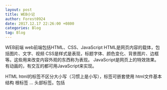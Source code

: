 ```yaml
---
layout: post
title: WEB小记
author: Forest0924
date: 2017.12.17 22:26:00 +0800
categories: Blog
tag: Blog
---
```



WEB前端
web前端包括HTML、CSS、JavaScript
HTML是网页内容的载体，包括图片、文字、视频
CSS是样式是表现，标题字体、颜色变化、背景图片、边框等。这些用来改变内容外观的东西称为表现。
JavaScript是网页上的特效效果。有动画的，有交互的都可用JavaScript来实现。

HTML
html的标签不区分大小写（习惯上是小写），标签可嵌套使用
html文件基本结构
    <html>  根标签
        <head>...</head> 头部标签。包括 <title> <script> <style> <link> <meta>
        <body>...</body> 内容标签。包括 <h1> <p> <a> <img>
    </html> 
    
认识标签
<title>标签之间的文字内容是网页的标题信息，会出现在浏览器的标题栏上。
<em>斜体      
<strong>粗体   
<span>用自定义的样式修饰文本 span{自定义样式内容}
<p>段落标签    
<q>简短文本引用标签   
<blockquote> 长文本引用标签   
<br/> 回车键
&nbsp;  html中的空格   
<hr/> 添加水平横线   
<address>地址信息标签。电子信息、签名
<code> 单行编程语言代码标签  
<pre> 多行代码标签,预显示（即会保留显示内容中的回车空格等）
<li> 列表条目
<ul> 无序列表标签       
<ol> 有序列表标签
<table> 表格标签 没有添加css样式的时候是没有表格线的
<tr> 表格的一行
<th> 表格头部的一个单元格
<td> 表格的一个单元格
<caption> 表格标题标签
<table summary="表格简介内容">
<a href="目标网址" title="鼠标停留显示的文本">链接显示的文本</a> 默认当前窗口打开 target="_blank" 若添加则新窗口打开
<img src="图片地址" alt="下载失败时的替换文本" title="提示文本"/> 支持gif,png,jpeg格式
<form method="传送方式" action="服务器文件"></form> 表单
<input type="text/password" name="名称" value="文本"> 文本输入框
<textarea rows="行数" cols="列数">文本</textarea>  多行文本输入框
<input type="radio/checkbox" name="名称" value="值" checkd="checkd"> 单选/复选框 
<select><option value="提交值">显示值</option>...</select> 下拉单选框
selected="selected" 可设置为默认选中项
<select multiple="multiple"><option>...</select> 下拉多选框
<input type="submit" value="显示文字"/>
<input type="reset" value="重置"/>
<label for="控件id名称"> form表单中的label标签不呈现特殊效果，根据点击触发相应id的控件

CSS 层叠样式表
语法：选择符{属性1：属性值1；属性2：属性值2}  p{color:blue}
内联式css，直接把css代码写在相应的html标签中 style="属性：属性值"
嵌入式css，在<style type="text/css">css代码</style>标签中实现，通常写在<head></head>之间
外联式css, 在html文件中引入外部css文件 
<head><link href="文件名.css" rel="stylesheet" type="text/css"></head>
上述使用方法的优先级，权值相同的情况下，遵循就近原则(内联式>嵌入式>外联式>)

选择器。选择器{样式;}
标签选择器，即选择器为标签
类选择器， .classname{css样式代码;}   应用 <span class="classname">被修饰内容</span>
ID选择器， #idname{css样式代码;}      应用 <span id="idname">被修饰内容</span>
上述两类选择器的区别
1.ID选择器只能在文档中使用一次，类选择器可使用多次
2.ID选择器只能设置一个样式，类选择器可同时设置多个样式

子选择器， .classname>childname{css样式代码;} 用于选择指定标签元素的第一代后代childname
包含选择器， .classname childname{css样式代码;} 用于指定标签元素的所有后代childname

通用选择器 *{css样式代码;} 匹配所有标签元素
伪类选择符 a:hover{css样式代码;} a标签鼠标滑过时被修饰内容状态改变
分组选择符 h1,span{color:red;} 相当于 h1{color:red} span{color:red}

css样式权值 标签的权值为1，类选择符的权值为10，ID选择符的权值为100
css优先级 一般情况下 用户自定义样式>网页制作样式>浏览器默认样式
!important  p{color:red!important;} 最高优先级（权值）

CSS文字段落处理
字体        font-family:"Microsoft Yahei"
字号颜色     font-size:"12px";color:red
粗体        font-weight:bold;
斜体        font-style:italic;
下划线      text-decoration:underline;
删除线      text-decoration:line-through;
段落缩进    text-indent:2em;  2倍缩进
段落行间距   line-height:1.5em;  1.5间距
字间距      letter-spacing:10px;      单词间距   word-spacing:2px
对齐        text-align:center/left/right; 居中/左/右

布局元素分类：a{display:block} 可用display转换
1.block块状元素：div p h1...h6 ol ul dl table address blockquote form
  特点：独占一行，高度、宽度、行高及边距都可设置，若不设置宽度，则为本身父元素的100%
2.inline内联元素：a span br i em strong lable q var cite code
  特点：和其他元素在一行，高度、宽度、行高及边距都不可设置，宽度就是它包含的宽度，不可变
3.inline-block内联块元素：img input
  特点：和其他元素在一行，宽高及行高、边距都可设置
  
  盒子模型
  border  margin  padding
  
  CSS布局模型
  1.流动模型（Flow）,默认布局模型,类似安卓线性布局
  2.浮动模型（Float）
  3.层模型（Layer）,类型ps中的图层,三种形式，绝对定位、相对定位、固定定位
  position:absolute 绝对定位，相对于确定的元素标签或父元素使用上、右、下、左移动
  position:relative 相对定位，相对于自身的前确定位置移动。注意：偏移前的位置保留不动
  position:fixed    固定定位，相对于窗口视图固定不动不随文档流动。常应用于小说网页的固定广告。
  绝对定位与相对定位配合可使某一元素相对另一元素定位不动。
  
  CSS长度值 px em % 均为相对单位
  font-size:14px;  则1em=14px


